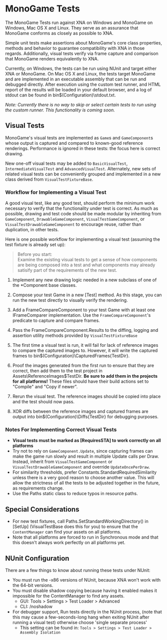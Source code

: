 # MonoGame Tests

The MonoGame Tests run against XNA on Windows and MonoGame on Windows,
Mac OS X and Linux.  They serve as an assurance that MonoGame conforms
as closely as possible to XNA.

Simple unit tests make assertions about MonoGame's core class
properties, methods and behavior to guarantee compatibility with XNA in
those regards.  Additionally, visual tests verify via frame capture and
comparison that MonoGame renders equivalently to XNA.

Currently, on Windows, the tests can be run using NUnit and target
either XNA or MonoGame.  On Mac OS X and Linux, the tests target
MonoGame and are implemented in an executable assembly that can be run
and debugged directly.  After execution using the custom test runner,
and HTML report of the results will be loaded in your default browser,
and a log of stdout can be found in bin\$(Configuration)\stdout.txt.

*Note: Currently there is no way to skip or select certain tests to run
using the custom runner.  This functionality is coming soon.*

## Visual Tests

MonoGame's visual tests are implemented as ```Game```s and
```GameComponent```s whose output is captured and compared to known-good
reference renderings.  Performance is ignored in these tests:  the focus
here is correct drawing.

New one-off visual tests may be added to ```BasicVisualTest```,
```IntermediateVisualTest``` and ```AdvancedVisualTest```.  Alternately,
new sets of related visual tests can be conveniently grouped and
implemented in a new class derived from ```VisualTestFixtureBase```.

### Workflow for Implementing a Visual Test

A good visual test, like any good test, should perform the minimum work
necessary to verify that the functionality under test is correct.  As
much as possible, drawing and test code should be made modular by
inheriting from ```GameComponent```, ```DrawableGameComponent```,
```VisualTestGameComponent```, or ```VisualTestDrawableGameComponent```
to encourage reuse, rather than duplication, in other tests.

Here is one possible workflow for implementing a visual test (assuming
the test fixture is already set up):

> Before you start:  
> Examine the existing visual tests to get a sense of how components
> are being composed into a test and what components may already
> satisify part of the requirements of the new test.


1. Implement any new drawing logic needed in a new subclass of one of
   the \*Component base classes.

2. Compose your test Game in a new [Test] method.  As this stage, you
   can run the new test directly to visually verify the rendering.

3. Add a FrameCompareComponent to your test Game with at least one
   IFrameComparer implementation.  Use the ```FrameCompareComponent```'s
   predicate to capture and compare frames.

4. Pass the FrameCompareComponent.Results to the diffing, logging and
   assertion utility methods provided by ```VisualTestFixtureBase```

5. The first time a visual test is run, it will fail for lack of
   reference images to compare the captured images to.  However, it will
   write the captured frames to bin\$(Configuration)\CapturedFrames\{TestDir}.

6. Proof the images generated from the first run to ensure that they are
   correct, then add them to the test project in
   Assets\ReferenceImages\$TestDir.  **Be sure to add them in the
   projects for all platforms!**  These files should have their build
   actions set to "Compile" and "Copy if newer".

7. Rerun the visual test.  The reference images should be copied into
   place and the test should now pass.

8. XOR diffs between the reference images and captured frames are output
   into bin\$(Configuration)\Diffs\{TestDir} for debugging purposes.


### Notes For Implementing Correct Visual Tests

- **Visual tests must be marked as [RequiresSTA] to work correctly on
  all platforms**
- Try not to rely on ```GameComponent.Update```, since capturing frames
  can make the game run slowly and result in multiple Update calls per
  Draw.  Instead, inherit from ```VisualTestGameComponent``` or
  ```VisualTestDrawableGameComponent``` and override
  ```UpdateOncePerDraw```.
- For similarity thresholds, prefer Constants.StandardRequiredSimilarity
  unless there is a very good reason to choose another value.  This will
  allow the strictness of all the tests to be adjusted together in the
  future, as requirements change.
- Use the Paths static class to reduce typos in resource paths.

## Special Considerations

- For new test fixtures, call Paths.SetStandardWorkingDirectory() in
  [SetUp] \(VisualTestBase does this for you\) to ensure that the
  ```ContentManager``` can find your assets on all platforms.
- Note that all platforms are forced to run in Synchronous mode and
  that this doesn't always work perfectly on all platforms yet.

## NUnit Configuration

There are a few things to know about running these tests under NUnit:

- You must run the -x86 versions of NUnit, because XNA won't work with
  the 64-bit versions.
- You must disable shadow copying because having it enabled makes it
  impossible for the ContentManager to find any assets.
  - GUI: Tools > Settings > Test Loader > Advanced
  - CLI: /noshadow
- For debugger support, Run tests directly in the NUnit process, (note
  that this may cause a few-seconds-long hang when exiting NUnit after
  running a visual test) otherwise choose 'single separate process'
  - This setting can be found in:
    ```Tools > Settings > Test Loader > Assembly Isolation```

